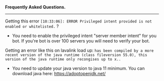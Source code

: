 **Frequently Asked Questions.**

***

Getting this error `[10:33:06]: ERROR Privileged intent provided is not enabled or whitelisted.` ?
* You need to enable the privileged intent "server member intent" for you bot. If you're bot is over 100 servers you will need to verify your bot.

Getting an error like this on lavalink load up: `has been compiled by a more recent version of the java runtime (class fileversion 55.0), this version of the java runtime only recongises up to x..`
* You need to update your java version to java 11 minimum. You can download java here: https://adoptopenjdk.net/
